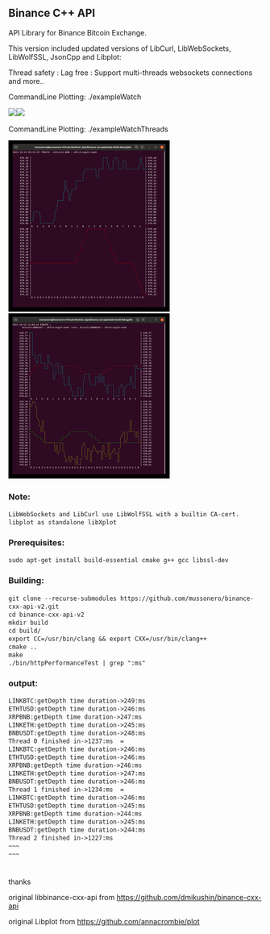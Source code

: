 ## Binance C++ API
API Library for Binance Bitcoin Exchange.

This version included updated versions of LibCurl, LibWebSockets, LibWolfSSL, JsonCpp and Libplot:

Thread safety : Lag free : Support multi-threads websockets connections and more..

CommandLine Plotting: ./exampleWatch

![](Screencast.gif)![](Screencast2.gif)

CommandLine Plotting: ./exampleWatchThreads

![](Screencast3.gif)![](Screencast4.gif)

### Note:
```
LibWebSockets and LibCurl use LibWolfSSL with a builtin CA-cert.
libplot as standalone libXplot
```
### Prerequisites:
```
sudo apt-get install build-essential cmake g++ gcc libssl-dev
```

### Building:

```
git clone --recurse-submodules https://github.com/mussonero/binance-cxx-api-v2.git
cd binance-cxx-api-v2
mkdir build
cd build/
export CC=/usr/bin/clang && export CXX=/usr/bin/clang++
cmake ..
make
./bin/httpPerformanceTest | grep ":ms"
```
### output:
```
LINKBTC:getDepth time duration->249:ms
ETHTUSD:getDepth time duration->246:ms
XRPBNB:getDepth time duration->247:ms
LINKETH:getDepth time duration->245:ms
BNBUSDT:getDepth time duration->248:ms
Thread 0 finished in->1237:ms  =
LINKBTC:getDepth time duration->246:ms
ETHTUSD:getDepth time duration->246:ms
XRPBNB:getDepth time duration->246:ms
LINKETH:getDepth time duration->247:ms
BNBUSDT:getDepth time duration->246:ms
Thread 1 finished in->1234:ms  =
LINKBTC:getDepth time duration->246:ms
ETHTUSD:getDepth time duration->245:ms
XRPBNB:getDepth time duration->244:ms
LINKETH:getDepth time duration->245:ms
BNBUSDT:getDepth time duration->244:ms
Thread 2 finished in->1227:ms 
~~~
~~~
```

#
thanks

original libbinance-cxx-api from https://github.com/dmikushin/binance-cxx-api 

original Libplot from  https://github.com/annacrombie/plot
#
